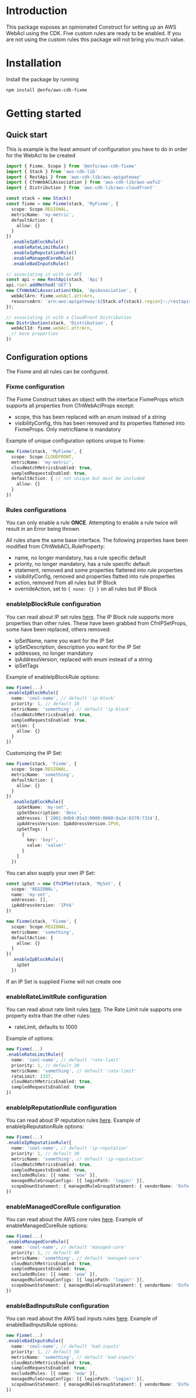 # Introduction

This package exposes an opinionated Construct for setting up an AWS WebAcl using the CDK. Five custom rules are ready to be enabled. If you are not using the custom rules this package will not bring you much value.

# Installation

Install the package by running

```bash
npm install @enfo/aws-cdk-fixme
```

# Getting started

## Quick start

This is example is the least amount of configuration you have to do in order for the WebAcl to be created

```typescript
import { Fixme, Scope } from '@enfo/aws-cdk-fixme'
import { Stack } from 'aws-cdk-lib'
import { RestApi } from 'aws-cdk-lib/aws-apigateway'
import { CfnWebACLAssociation } from 'aws-cdk-lib/aws-wafv2'
import { Distribution } from 'aws-cdk-lib/aws-cloudfront'

const stack = new Stack()
const fixme = new Fixme(stack, 'MyFixme', {
  scope: Scope.REGIONAL,
  metricName: 'my-metric',
  defaultAction: {
    allow: {}
  }
})
  .enableIpBlockRule()
  .enableRateLimitRule()
  .enableIpReputationRule()
  .enableManagedCoreRule()
  .enableBadInputsRule()

// associating it with an API
const api = new RestApi(stack, 'Api')
api.root.addMethod('GET')
new CfnWebACLAssociation(this, 'ApiAssociation', {
  webAclArn: fixme.webAcl.attrArn,
  resourceArn: `arn:aws:apigateway:${Stack.of(stack).region}::/restapis/${api.deploymentStage.restApi.restApiId}/stages/${api.deploymentStage.stageName}`
});

// associating it with a CloudFront Distribution
new Distribution(stack, 'Distribution', {
  webAclId: fixme.webAcl.attrArn,
  // more properties
})
```

## Configuration options

The Fixme and all rules can be configured.

### Fixme configuration

The Fixme Construct takes an object with the interface FixmeProps which supports all properties from CfnWebAclProps except:

* scope, this has been replaced with an enum instead of a string
* visibilityConfig, this has been removed and its properties flattened into FixmeProps. Only metricName is mandatory

Example of unique configuration options unique to Fixme:

```typescript
new Fixme(stack, 'MyFixme', {
  scope: Scope.CLOUDFRONT,
  metricName: 'my-metric',
  cloudWatchMetricsEnabled: true,
  sampledRequestsEnabled: true,
  defaultAction: { // not unique but must be included
    allow: {}
  }
})
```

### Rules configurations

You can only enable a rule **ONCE**. Attempting to enable a rule twice will result in an Error being thrown.

All rules share the same base interface. The following properties have been modified from CfnWebACL.RuleProperty:

* name, no longer mandatory, has a rule specific default
* priority, no longer mandatory, has a rule specific default
* statement, removed and some properties flattered into rule properties
* visibilityConfig, removed and properties flatted into rule properties
* action, removed from all rules but IP Block
* overrideAction, set to `{ none: {} }` on all rules but IP Block

### enableIpBlockRule configuration

You can read about IP set rules [here](https://docs.aws.amazon.com/waf/latest/developerguide/waf-rule-statement-type-ipset-match.html). The IP Block rule supports more properties than other rules. These have been grabbed from CfnIPSetProps, some have been replaced, others removed:

* ipSetName, name you want for the IP Set
* ipSetDescription, description you want for the IP Set
* addresses, no longer mandatory
* ipAddressVersion, replaced with enum instead of a string
* ipSetTags

Example of enableIpBlockRule options:

```typescript
new Fixme(...)
.enableIpBlockRule({
  name: 'cool-name', // default 'ip-block'
  priority: 1, // default 10
  metricName: 'something', // default 'ip-block'
  cloudWatchMetricsEnabled: true,
  sampledRequestsEnabled: true,
  action: {
    allow: {}
  }
})
```

Customizing the IP Set:

```typescript
new Fixme(stack, 'Fixme', {
  scope: Scope.REGIONAL,
  metricName: 'something',
  defaultAction: {
    allow: {}
  }
})
  .enableIpBlockRule({
    ipSetName: 'my-set',
    ipSetDescription: 'desc',
    addresses: ['2001:0db8:85a3:0000:0000:8a2e:0370:7334'],
    ipAddressVersion: IpAddressVersion.IPV6,
    ipSetTags: [
      {
        key: 'key!',
        value: 'value!'
      }
    ]
  })
```

You can also supply your own IP Set:

```typescript
const ipSet = new CfnIPSet(stack, 'MySet', {
  scope: 'REGIONAL',
  name: 'my-set',
  addresses: [],
  ipAddressVersion: 'IPV4'
})

new Fixme(stack, 'Fixme', {
  scope: Scope.REGIONAL,
  metricName: 'something',
  defaultAction: {
    allow: {}
  }
})
  .enableIpBlockRule({
    ipSet
  })
```

If an IP Set is supplied Fixme will not create one

### enableRateLimitRule configuration

You can read about rate limit rules [here](https://docs.aws.amazon.com/waf/latest/developerguide/waf-rule-statement-type-rate-based.html). The Rate Limit rule supports one property extra than the other rules:

* rateLimit, defaults to 1000

Example of options:

```typescript
new Fixme(...)
.enableRateLimitRule({
  name: 'cool-name', // default 'rate-limit'
  priority: 1, // default 20
  metricName: 'something', // default 'rate-limit'
  rateLimit: 1337,
  cloudWatchMetricsEnabled: true,
  sampledRequestsEnabled: true
})
```

### enableIpReputationRule configuration

You can read about IP reputation rules [here](https://docs.aws.amazon.com/waf/latest/developerguide/aws-managed-rule-groups-ip-rep.html). Example of enableIpReputationRule options:

```typescript
new Fixme(...)
.enableIpReputationRule({
  name: 'cool-name', // default 'ip-reputation'
  priority: 1, // default 30
  metricName: 'something', // default 'ip-reputation'
  cloudWatchMetricsEnabled: true,
  sampledRequestsEnabled: true,
  excludedRules: [{ name: 'wow' }],
  managedRuleGroupConfigs: [{ loginPath: 'login!' }],
  scopeDownStatement: { managedRuleGroupStatement: { vendorName: 'Enfo', name: 'NotReals' } }
})
```

### enableManagedCoreRule configuration

You can read about the AWS core rules [here](https://docs.aws.amazon.com/waf/latest/developerguide/aws-managed-rule-groups-baseline.html). Example of enableManagedCoreRule options:

```typescript
new Fixme(...)
.enableManagedCoreRule({
  name: 'cool-name', // default 'managed-core'
  priority: 1, // default 40
  metricName: 'something', // default 'managed-core'
  cloudWatchMetricsEnabled: true,
  sampledRequestsEnabled: true,
  excludedRules: [{ name: 'wow' }],
  managedRuleGroupConfigs: [{ loginPath: 'login!' }],
  scopeDownStatement: { managedRuleGroupStatement: { vendorName: 'Enfo', name: 'NotReals' } }
})
```

### enableBadInputsRule configuration

You can read about the AWS bad inputs rules [here](https://docs.aws.amazon.com/waf/latest/developerguide/aws-managed-rule-groups-baseline.html#aws-managed-rule-groups-baseline-known-bad-inputs). Example of enableBadInputsRule options:

```typescript
new Fixme(...)
.enableBadInputsRule({
  name: 'cool-name', // default 'bad-inputs'
  priority: 1, // default 50
  metricName: 'something', // default 'bad-inputs'
  cloudWatchMetricsEnabled: true,
  sampledRequestsEnabled: true,
  excludedRules: [{ name: 'wow' }],
  managedRuleGroupConfigs: [{ loginPath: 'login!' }],
  scopeDownStatement: { managedRuleGroupStatement: { vendorName: 'Enfo', name: 'NotReals' } }
})
```
